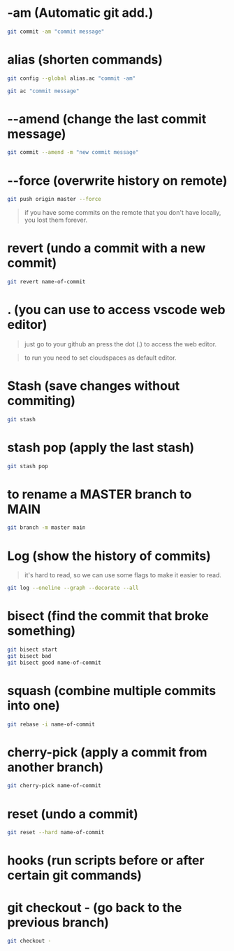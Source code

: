 # -am (Automatic git add.)
```bash
git commit -am "commit message"
```

# alias (shorten commands)
```bash
git config --global alias.ac "commit -am"

git ac "commit message"
```

# --amend (change the last commit message)
```bash
git commit --amend -m "new commit message"
```

# --force (overwrite history on remote)
```bash
git push origin master --force
```
> if you have some commits on the remote that you don't have locally, you lost them forever.

# revert (undo a commit with a new commit)
```bash
git revert name-of-commit
```

# . (you can use to access vscode web editor)
> just go to your github an press the dot (.) to access the web editor.

> to run you need to set cloudspaces as default editor.

# Stash (save changes without commiting)
```bash
git stash
```

# stash pop (apply the last stash)
```bash
git stash pop
```
# to rename a MASTER branch to MAIN
```bash
git branch -m master main
```

# Log (show the history of commits)
> it's hard to read, so we can use some flags to make it easier to read.
```bash
git log --oneline --graph --decorate --all
```
# bisect (find the commit that broke something)
```bash
git bisect start
git bisect bad
git bisect good name-of-commit
```
# squash (combine multiple commits into one)
```bash
git rebase -i name-of-commit
```
# cherry-pick (apply a commit from another branch)
```bash
git cherry-pick name-of-commit
```
# reset (undo a commit)
```bash
git reset --hard name-of-commit
```

# hooks (run scripts before or after certain git commands)

# git checkout - (go back to the previous branch)
```bash
git checkout -
```






